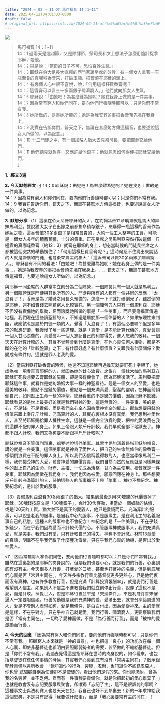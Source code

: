 ```yaml
---
title: "2024 – 02 – 11 QT 馬可福音 14：1~11"
date: 2025-04-12T04:01:03+0800
draft: false
# original_url: https://cmtc.tw/2024-02-11-qt-%e9%a6%ac%e5%8f%af%e7%a6%8f%e9%9f%b3-14%ef%bc%9a111
---
```


![](/images/qt.jpg)
> 馬可福音 14：1\~11  
> 14：1 過兩天是逾越節，又是除酵節，祭司長和文士想法子怎麼用詭計捉拿耶穌，殺他。  
> 14：2 只是說：「當節的日子不可，恐怕百姓生亂。」  
> 14：3 耶穌在伯大尼長大痲瘋的西門家裏坐席的時候，有一個女人拿著一玉瓶至貴的真哪噠香膏來，打破玉瓶，把膏澆在耶穌的頭上。  
> 14：4 有幾個人心中很不喜悅，說：「何用這樣枉費香膏呢？  
> 14：5 這香膏可以賣三十多兩銀子賙濟窮人。」他們就向那女人生氣。  
> 14：6 耶穌說：「由她吧！為甚麼難為她呢？她在我身上做的是一件美事。  
> 14：7 因為常有窮人和你們同在，要向他們行善隨時都可以；只是你們不常有我。  
> 14：8 她所做的，是盡她所能的；她是為我安葬的事把香膏預先澆在我身上。  
> 14：9 我實在告訴你們，普天之下，無論在甚麼地方傳這福音，也要述說這女人所做的，以為記念。」  
> 14：10 十二門徒之中，有一個加略人猶大去見祭司長，要把耶穌交給他們。  
> 14：11 他們聽見就歡喜，又應許給他銀子；他就尋思如何得便把耶穌交給他們。  
> 」

**1.  經文3遍**

**2. 今天默想經文**
可 14：6 耶穌說：由她吧！為甚麼難為她呢？她在我身上做的是一件美事。  
14：7 因為常有窮人和你們同在，要向他們行善隨時都可以；只是你們不常有我。  
14：9 我實在告訴你們，普天之下，無論在甚麼地方傳這福音，也要述說這女人所做的，以為記念。

**3. 默想分享**
（1）這裏在伯大尼膏耶穌的女人，在約翰福音12章明講就是馬大的妹妹馬利亞。據說猶太女子在出嫁之前都拚命積存銀子，來購得一瓶這樣的香膏作為嫁妝之物。這香膏值30多兩銀子是相當昂貴的，大約一個工人整年的工資，可能是一個女人長年的積蓄預備，十分的貴重。正在坐席之間馬利亞突然打破這個一斤極貴的真哪噠香膏（約12：3）就膏在耶穌的身上，想必當時候的門徒與坐席之人都被這個突然的舉動愣住了：「何用這樣枉費香膏呢？」這時候忍不住跳出來說話的人就是管錢的門徒，也是後來賣主的猶大：「這香膏可以賣30多兩銀子賙濟窮人。」耶穌卻有不同的看法：「由她吧！為甚麼難為她呢？她在我身上做的是一件美事…，她是為我安葬的事把香膏預先澆在我身上，…，普天之下，無論在甚麼地方傳這福音，也要述說這女人所做的，以為記念。」

與耶穌一同坐席的人群當中立刻分為二個陣營，一個陣營只有一個人就是馬利亞，另一個陣營就是門徒與其他所有的人。門徒與所有的人都有一個共同的反應：「太浪費了！」香膏是為了婚禮之用長久預備的，怎麼一下子就打破倒光了，雖然倒的是耶穌，還不如賣錢去照顧窮人比較實在。另一個陣營的人只有一個馬利亞，耶穌不但沒有責備她的舉動，反而誇獎她所做的事是「一件美事」，而且要隨福音傳遍地極。我們現在這些讀聖經的人，不知道是屬於那一個陣營的人？如果按理性來判斷，我應該也是屬於門徒一類的人，覺得「太浪費了！」有這個必要嗎？但是多年來的默想研讀，我慢慢了解一些道理。就是「真愛」是不能計算代價的，真愛會讓一個人甘心浪費的，真愛會叫一個人忘記自己的利害得失，進入忘我的敬拜。一個天天在計算計較的人，其實不曾體會到什麼是真愛，在他心裏任何人事物，都是不斷的在他的「計較盤算」之下：有什麼好處？有什麼價值？又跟我有什麼關係？愛變成有條件的，這就是罪人老我的愛。

（2）當馬利亞打破香膏的時候，她還不知道耶穌再過幾天就要釘死十字架了，她成為唯一用香膏膏耶穌的人，就因為她的甘心浪費。之後有一個抹大拉的馬利亞在耶穌釘死後想要去膏耶穌的屍體，卻是沒有機會了，因為耶穌復活了。馬利亞把膏耶穌這件事，就看作是她的婚姻大事一樣的神聖看待。這是一個女人的至愛，也是最美的敬拜，重點不是錢的價值，重點是一個充滿真愛、聖潔的靈魂，在神面前傾倒自己，如同獻上生命一樣的神聖。耶穌看重的不是錢的價值，因為耶穌不缺錢，耶穌看見的是世上最美好的就是我們對神的愛，這是無價的。一件美事，美的是心，不是錢、不是香氣、而是我們全心全人因為愛神完全的擺上。那些想要用錢的價值來跟上帝斤斤計較、充滿算計的人，其實心裏根本沒有真愛。我們想到神愛世人，甚至將耶穌賜給罪人犧牲生命，這就是一個完全浪費的愛，把神的愛浪費在我們這群不配的罪人身上。如果上帝跟人類斤斤計較，我們早就全部下地獄去了。神都不跟人計較，我們又為何要不斷跟神斤斤計較呢？

耶穌說福音不管傳到那裏，都要述說這件美事。其實主要的涵義是指耶穌的福音，講的就是一件美事。這個美事就是神為了愛世人，把自己的生命無條件的像香膏一樣傾倒浪費在不配的罪人身上。所以我們因信稱義得救的人，也應當學像馬利亞一樣，我們接受神的大愛，體會神愛的無價寶貴，我們自然而然的反應就是同樣無條件的獻上自己的生命、財產、主權、一切成為活祭，甘心為主使用。福音就是一件美事，耶穌因為愛做在我們身上，我們也因為被愛，願意回應在神身上。那些想要斤斤計較充滿算計的人，恐怕這些人的服事稱不上是「美事」，神也不想紀念。神要紀念的，是出於愛的服事。

（3）責備馬利亞浪費30多兩銀子的猶大，結果到最後是用30塊錢的代價賣掉了耶穌。30塊錢按原文是「30塊銀子」，合計30舍客勒，相當於一個奴隸的估價，或是120天的工資。猶大並不是真正的愛窮人，他只是愛錢而已。充滿算計的服事，可以說是老我的服事，是自我中心的服事，不是服事主，是在利用主的名義服事自己的私慾。這種人的服事神也不會紀念！神紀念的是「一件美事」，不在乎錢多錢少，而在乎我們因為愛而不計較代價的心。不管服事神或服事人，我們充滿真愛，就是美事。我們沒有愛，只有計較自己的得失，神也不會計念。林前13章愛的真諦，明講不在乎我們做了什麼豐功偉業，只在乎我們心裏的動機，是否出於愛神愛人。

v7「因為常有窮人和你們同在，要向他們行善隨時都可以；只是你們不常有我。」雖然在這裏指的是耶穌的肉身說的，但是我們也要小心，就是我們的行善，心裏到底有沒有主。今天很多人行善，打著愛的口號，甚至也打著神的名義，但是到底我們心裏是否「常與主同在」。今天許多宗教行善比基督徒更多更熱心，但是他們裏面沒有真神。也有許多教會行善，但是充滿「計算投資報酬率」，就是我們行善是希望別人信主，如果別人不信主不進教會我們就立刻停止行善，說穿了這也不是愛，而是計較。神愛世人，但是耶穌行善並不是「交換條件」，不是利用行善來催逼人一定要相信祂。行善的動機是我們充滿神的愛，愛滿出去，就會分享給周遭的人，愛是不管別人表現如何，愛是無條件，是白白付出，因為愛從神來。主的愛就是這樣，不在乎對方，只在乎神自己就是愛。我們行善、賙濟窮人，更要察驗我們是否「常有主同在」，一切為了愛神而做，不是「為行善而行善」，而是「被神的愛激勵而行善」。

**4. 今天的回應**
「因為常有窮人和你們同在，要向他們行善隨時都可以；只是你們不常有我。」照顧窮人本來就是「神的旨意」，神也把這「良心」的功能放在每一個人心裏，即使非基督徒也都明白要照顧弱勢者的需要，甚至做的不輸給基督徒。但是「你們不常有我」，我過去覺得這是指耶穌在世時的肉身說的，如今看來，也包括基督徒在做任何事情的時候，其實我們心裏到底有沒有「常與主同在」？啟示錄耶穌責備以弗所教會：「我知道你的行為、勞碌、忍耐，也知道你不能容忍惡人。你也曾 試驗那自稱為使徒卻不是使徒的，看出他們是假的來。你也能忍耐，曾為我的名勞苦，並不乏倦。然而有一件事我要責備你，就是你把起初的愛心離棄了。」也就是教會沒有忘記要服事與聚會，卻唯獨「忘記了主」，這不是很諷刺的事嗎？這種事文士與法利賽人也是天天在犯，我自己也好不到那裏去！新的一年求神給我這個恩典，不是只有記得「我要做什麼事」，而是「我心裏要常有主的同在」！
